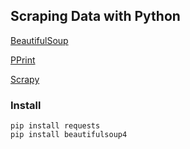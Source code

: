 ## Scraping Data with Python

[BeautifulSoup](https://www.crummy.com/software/BeautifulSoup/bs4/doc/)

[PPrint](https://docs.python.org/3/library/pprint.html)

[Scrapy](https://scrapy.org/
)

### Install
```
pip install requests
pip install beautifulsoup4
``` 